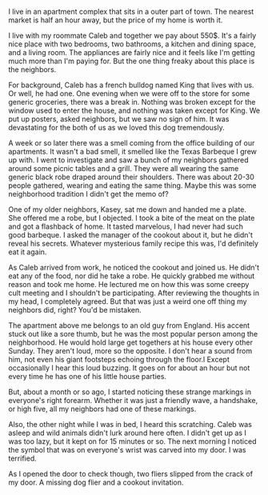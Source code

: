 I live in an apartment complex that sits in a outer part of town. The nearest market is half an hour away, but the price of my home is worth it.

 I live with my roommate Caleb and together we pay about 550$. It's a fairly nice place with two bedrooms, two bathrooms, a kitchen and dining space, and a living room. The appliances are fairly nice and it feels like I'm getting much more than I'm paying for. But the one thing freaky about this place is the neighbors.

 For background, Caleb has a french bulldog named King that lives with us. Or well, he had one. One evening when we were off to the store for some generic groceries, there was a break in. Nothing was broken except for the window used to enter the house, and nothing was taken except for King. We put up posters, asked neighbors, but we saw no sign of him. It was devastating for the both of us as we loved this dog tremendously. 

A week or so later there was a smell coming from the office building of our apartments. It wasn't a bad smell, it smelled like the Texas Barbeque I grew up with. I went to investigate and saw a bunch of my neighbors gathered around some picnic tables and a grill. They were all wearing the same generic black robe draped around their shoulders. There was about 20-30 people gathered, wearing and eating the same thing. Maybe this was some neighborhood tradition I didn't get the memo of?

 One of my older neighbors, Kasey, sat me down and handed me a plate. She offered me a robe, but I objected. I took a bite of the meat on the plate and got a flashback of home. It tasted marvelous, I had never had such good barbeque. I asked the manager of the cookout about it, but he didn't reveal his secrets. Whatever mysterious family recipe this was, I'd definitely eat it again. 

As Caleb arrived from work, he noticed the cookout and joined us. He didn't eat any of the food, nor did he take a robe. He quickly grabbed me without reason and took me home. He lectured me on how this was some creepy cult meeting and I shouldn't be participating. After reviewing the thoughts in my head, I completely agreed. But that was just a weird one off thing my neighbors did, right? You'd be mistaken.

 The apartment above me belongs to an old guy from England. His accent stuck out like a sore thumb, but he was the most popular person among the neighborhood. He would hold large get togethers at his house every other Sunday. They aren't loud, more so the opposite. I don't hear a sound from him, not even his giant footsteps echoing through the floor.l Except occasionally I hear this loud buzzing. It goes on for about an hour but not every time he has one of his little house parties. 

But, about a month or so ago, I started noticing these strange markings in everyone's right forearm. Whether it was just a friendly wave, a handshake, or high five, all my neighbors had one of these markings. 

Also, the other night while I was in bed, I heard this scratching. Caleb was asleep and wild animals didn't lurk around here often. I didn't get up as I was too lazy, but it kept on for 15 minutes or so. The next morning I noticed the symbol that was on everyone's wrist was carved into my door. I was terrified. 

As I opened the door to check though, two fliers slipped from the crack of my door. A missing dog flier and a cookout invitation.